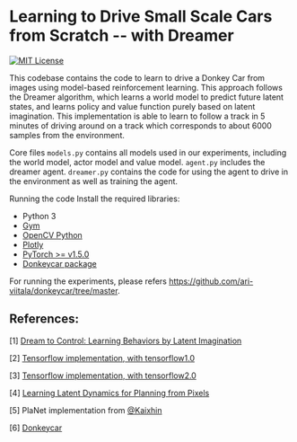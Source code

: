 Learning to Drive Small Scale Cars from Scratch -- with Dreamer
======

[![MIT License](https://img.shields.io/badge/license-MIT-blue.svg)](LICENSE.md)

This codebase contains the code to learn to drive a Donkey Car from images using model-based reinforcement learning. This approach follows the Dreamer algorithm, which learns a world model to predict future latent states, and learns policy and value function purely based on latent imagination. This implementation is able to learn to follow a track in 5 minutes of driving around on a track which corresponds to about 6000 samples from the environment.


Core files
`models.py` contains all models used in our experiments, including the world model, actor model and value model. `agent.py` includes the dreamer agent. `dreamer.py` contains the code for using the agent to drive in the environment as well as training the agent.

Running the code
Install the required libraries:

- Python 3
- [Gym](https://gym.openai.com/)
- [OpenCV Python](https://pypi.python.org/pypi/opencv-python)
- [Plotly](https://plot.ly/)
- [PyTorch >= v1.5.0](http://pytorch.org/)
- [Donkeycar package](https://github.com/ari-viitala/RLDonkeyCar)


For running the experiments, please refers https://github.com/ari-viitala/donkeycar/tree/master.

References:
------------

[1] [Dream to Control: Learning Behaviors by Latent Imagination](https://arxiv.org/abs/1912.01603)  

[2] [Tensorflow implementation, with tensorflow1.0](https://github.com/google-research/dreamer)

[3] [Tensorflow implementation, with tensorflow2.0](https://github.com/danijar/dreamer)

[4] [Learning Latent Dynamics for Planning from Pixels](https://arxiv.org/abs/1811.04551)  

[5] PlaNet implementation from [@Kaixhin](https://github.com/Kaixhin) 

[6] [Donkeycar](https://www.donkeycar.com/) 

